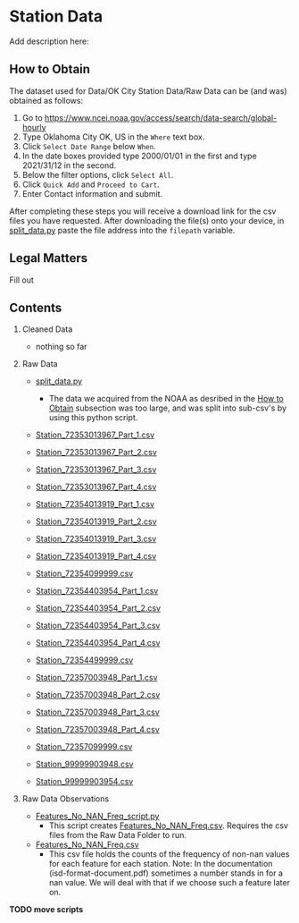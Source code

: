 
# Station Data
Add description here:

## How to Obtain
The dataset used for Data/OK City Station Data/Raw Data can be (and was) obtained as follows:

1) Go to https://www.ncei.noaa.gov/access/search/data-search/global-hourly
2) Type Oklahoma City OK, US in the `Where` text box.
3) Click `Select Date Range` below `When`.
4) In the date boxes provided type 2000/01/01 in the first and type 2021/31/12 in the second.
5) Below the filter options, click `Select All`.
6) Click `Quick Add` and `Proceed to Cart`.
7) Enter Contact information and submit.

After completing these steps you will receive a download link for the csv files you have requested. After downloading the file(s) onto your device, in [split_data.py](<OK City Station Data/Raw Data/split_data.py>) paste the file address into the `filepath` variable. 

## Legal Matters
Fill out

## Contents

1. Cleaned Data
    * nothing so far
    
2. Raw Data
    * [split_data.py](<OK City Station Data/Raw Data/split_data.py>)
        * The data we acquired from the NOAA as desribed in the [How to Obtain](#how-to-obtain) subsection was too large, and was split into sub-csv's by using this python script.
        
    * [Station_72353013967_Part_1.csv](<Raw Data/Station_72353013967_Part_1.csv>)
    * [Station_72353013967_Part_2.csv](<Raw Data/Station_72353013967_Part_2.csv>)
    * [Station_72353013967_Part_3.csv](<Raw Data/Station_72353013967_Part_3.csv>)
    * [Station_72353013967_Part_4.csv](<Raw Data/Station_72353013967_Part_4.csv>)
    * [Station_72354013919_Part_1.csv](<Raw Data/Station_72354013919_Part_1.csv>)



    * [Station_72354013919_Part_2.csv](<Raw Data/Station_72354013919_Part_2.csv>)
    * [Station_72354013919_Part_3.csv](<Raw Data/Station_72354013919_Part_3.csv>)
    * [Station_72354013919_Part_4.csv](<Raw Data/Station_72354013919_Part_4.csv>)

    * [Station_72354099999.csv](<Raw Data/Station_72354099999.csv>)

    * [Station_72354403954_Part_1.csv](<Raw Data/Station_72354403954_Part_1.csv>)
    * [Station_72354403954_Part_2.csv](<Raw Data/Station_72354403954_Part_2.csv>)
    * [Station_72354403954_Part_3.csv](<Raw Data/Station_72354403954_Part_3.csv>)
    * [Station_72354403954_Part_4.csv](<Raw Data/Station_72354403954_Part_4.csv>)

    * [Station_72354499999.csv](<Raw Data/Station_72354499999.csv>)

    * [Station_72357003948_Part_1.csv](<Raw Data/Station_72357003948_Part_1.csv>)
    * [Station_72357003948_Part_2.csv](<Raw Data/Station_72357003948_Part_2.csv>)
    * [Station_72357003948_Part_3.csv](<Raw Data/Station_72357003948_Part_3.csv>)
    * [Station_72357003948_Part_4.csv](<Raw Data/Station_72357003948_Part_4.csv>)

    * [Station_72357099999.csv](<Raw Data/Station_72357099999.csv>)

    * [Station_99999903948.csv](<Raw Data/Station_99999903948.csv>)

    * [Station_99999903954.csv](<Raw Data/Station_99999903954.csv>)

3. Raw Data Observations
    * [Features_No_NAN_Freq_script.py](<Raw Data Observations/Features_No_NAN_Freq_script.py>)
        * This script creates [Features_No_NAN_Freq.csv](<Raw Data Observations/Features_No_NAN_Freq.csv>). Requires the csv files from the Raw Data Folder to run.
    * [Features_No_NAN_Freq.csv](<Raw Data Observations/Features_No_NAN_Freq.csv>)
        * This csv file holds the counts of the frequency of non-nan values for each feature for each station. Note: In the documentation (isd-format-document.pdf) sometimes a number stands in for a nan value. We will deal with that if we choose such a feature later on.

**TODO move scripts**
